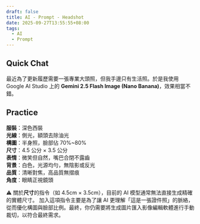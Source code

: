```yaml
---
draft: false
title: AI - Prompt - Headshot
date: 2025-09-27T13:55:55+08:00
tags:
  - AI
  - Prompt
---
```


## Quick Chat

最近為了更新履歷需要一張專業大頭照，但我手邊只有生活照。於是我使用 Google AI Studio 上的 **Gemini 2.5 Flash Image (Nano Banana)**，效果相當不錯。

## Practice

**服裝**：深色西裝    
**光線**：側光，額頭去除油光    
**構圖**：半身照，臉部佔 70%~80%    
**尺寸**：4.5 公分 × 3.5 公分    
**表情**：微笑但自然，嘴巴合閉不露齒    
**背景**：白色，光源均勻，無陰影或反光    
**品質**：清晰對焦，高品質無摺痕    
**角度**：眼睛正視鏡頭    

⚠️ 關於**尺寸**的指令（如 4.5cm × 3.5cm），目前的 AI 模型通常無法直接生成精確的實體尺寸。 加入這項指令主要是為了讓 AI 更理解「這是一張證件照」的脈絡，從而優化構圖與臉部比例。最終，你仍需要將生成圖片匯入影像編輯軟體進行手動裁切，以符合最終需求。
